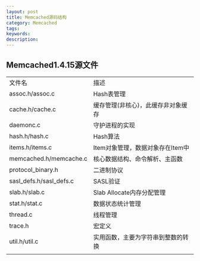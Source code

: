```yaml
---
layout: post
title: Memcached源码结构
category: Memcached
tags: 
keywords: 
description: 
---
```


<!--

* assoc.h/assoc.c 	Hash表管理
* cache.h/cache.c	缓存管理(非核心)，此缓存非对象缓存
* daemonc.c	守护进程的实现
* hash.h/hash.c	Hash算法
* items.h/items.c	Item对象管理，数据对象存在Item中
* memcached.h/memcache.c	核心数据结构、命令解析、主函数
* protocol_binary.h	二进制协议
* sasl_defs.h/sasl_defs.c	SASL验证
* slab.h/slab.c	Slab Allocate内存分配管理
* stat.h/stat.c	数据状态统计管理
* thread.c	线程管理
* trace.h	宏定义
* util.h/util.c	实用函数，主要为字符串到整数的转换

![](/public/upload/memcached/mem_source.jpg)

-->

## Memcached1.4.15源文件
<table class="table table-bordered table-striped table-condensed">
   <tr>
      <td>文件名</td>
      <td>描述</td>
   </tr>
   <tr>
      <td>assoc.h/assoc.c </td>
      <td>Hash表管理</td>
   </tr>
   <tr>
      <td>cache.h/cache.c</td>
      <td>缓存管理(非核心)，此缓存非对象缓存</td>
   </tr>
   <tr>
      <td>daemonc.c</td>
      <td>守护进程的实现</td>
   </tr>
   <tr>
      <td>hash.h/hash.c</td>
      <td>Hash算法</td>
   </tr>
   <tr>
      <td>items.h/items.c</td>
      <td>Item对象管理，数据对象存在Item中</td>
   </tr>
   <tr>
      <td>memcached.h/memcache.c</td>
      <td>核心数据结构、命令解析、主函数</td>
   </tr>
   <tr>
      <td>protocol_binary.h</td>
      <td>二进制协议</td>
   </tr>
   <tr>
      <td>sasl_defs.h/sasl_defs.c</td>
      <td>SASL验证</td>
   </tr>
   <tr>
      <td>slab.h/slab.c</td>
      <td>Slab Allocate内存分配管理</td>
   </tr>
   <tr>
      <td>stat.h/stat.c</td>
      <td>数据状态统计管理</td>
   </tr>
   <tr>
      <td>thread.c</td>
      <td>线程管理</td>
   </tr>
   <tr>
      <td>trace.h</td>
      <td>宏定义</td>
   </tr>
   <tr>
      <td>util.h/util.c</td>
      <td>实用函数，主要为字符串到整数的转换</td>
   </tr>
   <tr>
      <td></td>
   </tr>
</table>